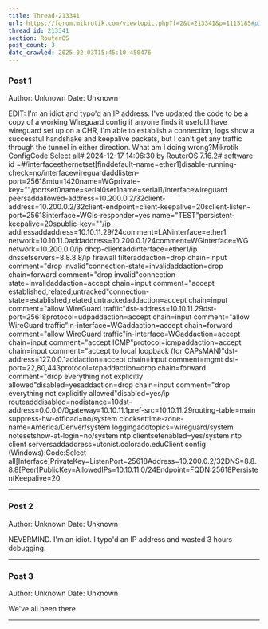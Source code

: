 ```yaml
---
title: Thread-213341
url: https://forum.mikrotik.com/viewtopic.php?f=2&t=213341&p=1115185#p1115185
thread_id: 213341
section: RouterOS
post_count: 3
date_crawled: 2025-02-03T15:45:10.450476
---
```


### Post 1
Author: Unknown
Date: Unknown

EDIT:  I'm an idiot and typo'd an IP address. I've updated the code to be a copy of a working Wireguard config if anyone finds it useful.I have wireguard set up on a CHR, I'm able to establish a connection, logs show a successful handshake and keepalive packets, but I can't get any traffic through the tunnel in either direction. What am I doing wrong?Mikrotik ConfigCode:Select all# 2024-12-17 14:06:30 by RouterOS 7.16.2# software id =#/interfaceethernetset[finddefault-name=ether1]disable-running-check=no/interfacewireguardaddlisten-port=25618mtu=1420name=WGprivate-key="<PRIVKEY>"/portset0name=serial0set1name=serial1/interfacewireguard peersaddallowed-address=10.200.0.2/32client-address=10.200.0.2/32client-endpoint=<FQDN>client-keepalive=20sclient-listen-port=25618interface=WGis-responder=yes name=\"TEST"persistent-keepalive=20spublic-key="<PUBKEY>"/ip addressaddaddress=10.10.11.29/24comment=LANinterface=ether1 network=10.10.11.0addaddress=10.200.0.1/24comment=WGinterface=WG network=10.200.0.0/ip dhcp-clientaddinterface=ether1/ip dnssetservers=8.8.8.8/ip firewall filteraddaction=drop chain=input comment="drop invalid"connection-state=invalidaddaction=drop chain=forward comment="drop invalid"connection-state=invalidaddaction=accept chain=input comment="accept established,related,untracked"connection-state=established,related,untrackedaddaction=accept chain=input comment="allow WireGuard traffic"dst-address=10.10.11.29dst-port=25618protocol=udpaddaction=accept chain=input comment="allow WireGuard traffic"in-interface=WGaddaction=accept chain=forward comment="allow WireGuard traffic"in-interface=WGaddaction=accept chain=input comment="accept ICMP"protocol=icmpaddaction=accept chain=input comment="accept to local loopback (for CAPsMAN)"dst-address=127.0.0.1addaction=accept chain=input comment=mgmt dst-port=22,80,443protocol=tcpaddaction=drop chain=forward comment="drop everything not explicitly allowed"disabled=yesaddaction=drop chain=input comment="drop everything not explicitly allowed"disabled=yes/ip routeadddisabled=nodistance=10dst-address=0.0.0.0/0gateway=10.10.11.1pref-src=10.10.11.29routing-table=main suppress-hw-offload=no/system clocksettime-zone-name=America/Denver/system loggingaddtopics=wireguard/system notesetshow-at-login=no/system ntp clientsetenabled=yes/system ntp client serversaddaddress=utcnist.colorado.eduClient config (Windows):Code:Select all[Interface]PrivateKey=<PRIVKEY>ListenPort=25618Address=10.200.0.2/32DNS=8.8.8.8[Peer]PublicKey=<PUBKEY>AllowedIPs=10.10.11.0/24Endpoint=FQDN:25618PersistentKeepalive=20

---
### Post 2
Author: Unknown
Date: Unknown

NEVERMIND. I'm an idiot. I typo'd an IP address and wasted 3 hours debugging.

---
### Post 3
Author: Unknown
Date: Unknown

We've all been there

---
